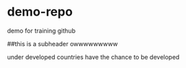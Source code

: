 # demo-repo
demo for training github

##this is a subheader
owwwwwwwww


under developed countries have the chance to be developed
